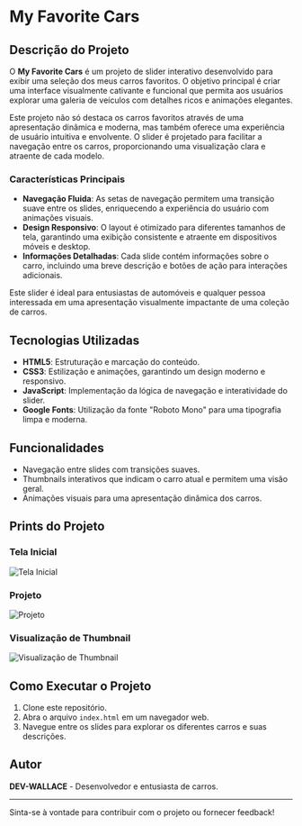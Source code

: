 # My Favorite Cars

## Descrição do Projeto

O **My Favorite Cars** é um projeto de slider interativo desenvolvido para exibir uma seleção dos meus carros favoritos. O objetivo principal é criar uma interface visualmente cativante e funcional que permita aos usuários explorar uma galeria de veículos com detalhes ricos e animações elegantes. 

Este projeto não só destaca os carros favoritos através de uma apresentação dinâmica e moderna, mas também oferece uma experiência de usuário intuitiva e envolvente. O slider é projetado para facilitar a navegação entre os carros, proporcionando uma visualização clara e atraente de cada modelo. 

### Características Principais

- **Navegação Fluida**: As setas de navegação permitem uma transição suave entre os slides, enriquecendo a experiência do usuário com animações visuais.
- **Design Responsivo**: O layout é otimizado para diferentes tamanhos de tela, garantindo uma exibição consistente e atraente em dispositivos móveis e desktop.
- **Informações Detalhadas**: Cada slide contém informações sobre o carro, incluindo uma breve descrição e botões de ação para interações adicionais.

Este slider é ideal para entusiastas de automóveis e qualquer pessoa interessada em uma apresentação visualmente impactante de uma coleção de carros.

## Tecnologias Utilizadas

- **HTML5**: Estruturação e marcação do conteúdo.
- **CSS3**: Estilização e animações, garantindo um design moderno e responsivo.
- **JavaScript**: Implementação da lógica de navegação e interatividade do slider.
- **Google Fonts**: Utilização da fonte "Roboto Mono" para uma tipografia limpa e moderna.

## Funcionalidades

- Navegação entre slides com transições suaves.
- Thumbnails interativos que indicam o carro atual e permitem uma visão geral.
- Animações visuais para uma apresentação dinâmica dos carros.

## Prints do Projeto

### Tela Inicial

![Tela Inicial](https://github.com/user-attachments/assets/bd1e2726-cc7d-40ab-8124-9ea8f84d3818)


### Projeto

![Projeto](https://github.com/user-attachments/assets/99e66ccc-5008-4800-a8d9-168e14088990)


### Visualização de Thumbnail

![Visualização de Thumbnail](https://github.com/user-attachments/assets/1c01a1d1-bb47-4dbe-ba17-97db0c0fffeb)

## Como Executar o Projeto

1. Clone este repositório.
2. Abra o arquivo `index.html` em um navegador web.
3. Navegue entre os slides para explorar os diferentes carros e suas descrições.

## Autor

**DEV-WALLACE** - Desenvolvedor e entusiasta de carros.

---

Sinta-se à vontade para contribuir com o projeto ou fornecer feedback!
